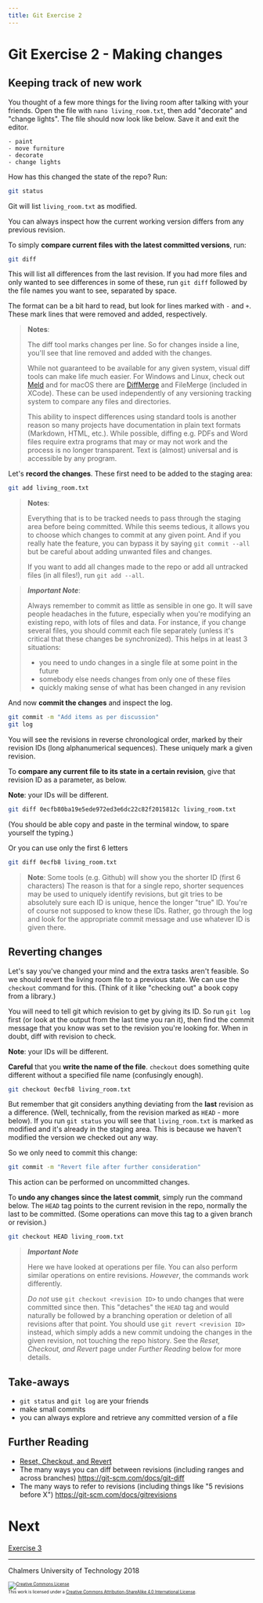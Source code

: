 ```yaml
---
title: Git Exercise 2
---
```


# Git Exercise 2 - Making changes


## Keeping track of new work

You thought of a few more things for the living room after talking
with your friends.  Open the file with `nano living_room.txt`, then
add "decorate" and "change lights". The file should now look like
below. Save it and exit the editor.

~~~
- paint
- move furniture
- decorate
- change lights
~~~

How has this changed the state of the repo? Run:

```bash
git status
```

Git will list `living_room.txt` as modified. 

You can always inspect how the current working version differs from any previous revision.

To simply **compare current files with the latest committed versions**, run:

```bash
git diff
```

This will list all differences from the last revision. If you had more
files and only wanted to see differences in some of these, run `git
diff` followed by the file names you want to see, separated by space.

The format can be a bit hard to read, but look for lines marked with
`-` and `+`. These mark lines that were removed and added,
respectively.

> **Notes**:
>
> The diff tool marks changes per line. So for changes inside a line,
> you'll see that line removed and added with the changes.
>
> While not guaranteed to be available for any given system, visual
> diff tools can make life much easier. For Windows and Linux, check
> out [Meld](http://meldmerge.org) and for macOS there are
> [DiffMerge](https://sourcegear.com/diffmerge/) and FileMerge
> (included in XCode). These can be used independently of any
> versioning tracking system to compare any files and directories.
>
> This ability to inspect differences using standard tools is another
> reason so many projects have documentation in plain text formats
> (Markdown, HTML, etc.).  While possible, diffing e.g. PDFs and Word
> files require extra programs that may or may not work and the
> process is no longer transparent. Text is (almost) universal and is
> accessible by any program.


Let's **record the changes**. These first need to be added to the staging
area:

```bash
git add living_room.txt
```

> **Notes**: 
>
> Everything that is to be tracked needs to pass through the
> staging area before being committed. While this seems tedious, it
> allows you to choose which changes to commit at any given point.
> And if you really hate the feature, you can bypass it by saying `git
> commit --all` but be careful about adding unwanted files and changes. 
>
> If you want to add all changes made to the repo or add all untracked
> files (in all files!), run `git add --all`.


> **_Important Note_**: 
> 
>Always remember to commit as little as sensible in one go. It will
>save people headaches in the future, especially when you're modifying
>an existing repo, with lots of files and data.  For instance, if you
>change several files, you should commit each file separately (unless
>it's critical that these changes be synchronized). This helps in at
>least 3 situations:
>
>- you need to undo changes in a single file at some point in the
>future
>- somebody else needs changes from only one of these files
>- quickly making sense of what has been changed in any revision

And now **commit the changes** and inspect the log.

```bash
git commit -m "Add items as per discussion"
git log
```

You will see the revisions in reverse chronological order, marked by
their revision IDs (long alphanumerical sequences). These uniquely mark
a given revision.

To **compare any current file to its state in a certain revision**,
give that revision ID as a parameter, as below.

**Note**: your IDs will be different.

```bash
git diff 0ecfb80ba19e5ede972ed3e6dc22c82f2015812c living_room.txt
```

(You should be able copy and paste in the terminal window, to spare
yourself the typing.)

Or you can use only the first 6 letters

```bash
git diff 0ecfb8 living_room.txt
```

> **Note**: Some tools (e.g. Github) will show you the shorter ID (first 6 characters)
> The reason is that for a single repo, shorter sequences may be used
> to uniquely identify revisions, but git tries to be absolutely sure
> each ID is unique, hence the longer "true" ID.
> You're of course not supposed to know these IDs. 
> Rather, go through the log and look for the appropriate commit message
> and use whatever ID is given there.

## Reverting changes

Let's say you've changed your mind and the extra tasks aren't
feasible. So we should revert the living room file to a previous
state.  We can use the `checkout` command for this. (Think of it like
"checking out" a book copy from a library.)

You will need to tell git which revision to get by giving its ID. So
run `git log` first (or look at the output from the last time you ran
it), then find the commit message that you know was set to the
revision you're looking for. When in doubt, diff with revision to
check.

**Note**: your IDs will be different.

**Careful** that you **write the name of the file**. 
`checkout` does something quite different without a specified file name 
(confusingly enough).

```bash
git checkout 0ecfb8 living_room.txt
```

But remember that git considers anything deviating from the **last**
revision as a difference. (Well, technically, from the revision marked
as `HEAD` - more below). If you run `git status` you will see
that `living_room.txt` is marked as modified and it's already in the
staging area.
This is because we haven't modified the version we checked out any way.

So we only need to commit this change:

```bash
git commit -m "Revert file after further consideration"
```

This action can be performed on uncommitted changes. 

To **undo any changes since the latest commit**,
simply run the command below. The `HEAD` tag points to the current revision 
in the repo, normally the last to be committed. 
(Some operations can move this tag to a given branch or revision.)

```bash
git checkout HEAD living_room.txt
```

> **_Important Note_**
>
> Here we have looked at operations per file. You can also perform
> similar operations on entire revisions. *However*, the commands work
> differently.
>
> _Do not_ use `git checkout <revision ID>` to undo changes that were
> committed since then. This "detaches" the `HEAD` tag and would
> naturally be followed by a branching operation or deletion of all
> revisions after that point. You should use `git revert <revision
> ID>` instead, which simply adds a new commit undoing the changes in
> the given revision, not touching the repo history. See the *Reset,
> Checkout, and Revert* page under *Further Reading* below for more
> details.


## Take-aways

* `git status` and `git log` are your friends
* make small commits
* you can always explore and retrieve any committed version of a file


## Further Reading
* [Reset, Checkout, and Revert](https://www.atlassian.com/git/tutorials/resetting-checking-out-and-reverting)
* The many ways you can diff between revisions (including ranges and across branches) https://git-scm.com/docs/git-diff
* The many ways to refer to revisions (including things like "5 revisions before X") https://git-scm.com/docs/gitrevisions

# Next

[Exercise 3](git-exercise-3.md)



<hr />

Chalmers University of Technology 2018

<footer style="font-size:0.6em">

<a rel="license" href="http://creativecommons.org/licenses/by-sa/4.0/">
<img alt="Creative Commons License" style="border-width:0" src="https://i.creativecommons.org/l/by-sa/4.0/80x15.png" />
</a><br />This work is licensed under a <a rel="license" href="http://creativecommons.org/licenses/by-sa/4.0/">Creative Commons Attribution-ShareAlike 4.0 International License</a>.

</footer>
